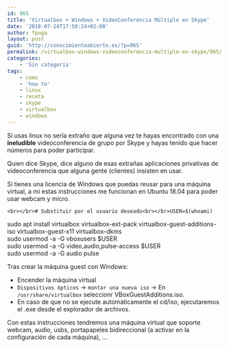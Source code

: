 ```yaml
---
id: 965
title: 'Virtualbox + Windows + VideoConferencia Múltiple en Skype'
date: '2018-07-24T17:50:24+02:00'
author: fpuga
layout: post
guid: 'http://conocimientoabierto.es/?p=965'
permalink: /virtualbox-windows-videoconferencia-multiple-en-skype/965/
categories:
    - 'Sin categoría'
tags:
    - como
    - 'how to'
    - linux
    - receta
    - skype
    - virtualbox
    - windows
---
```


Si usas linux no sería extraño que alguna vez te hayas encontrado con una **ineludible** videoconferencia de grupo por Skype y hayas tenido que hacer números para poder participar.

Quien dice Skype, dice alguno de esas extrañas aplicaciones privativas de videoconferencia que alguna gente (clientes) insisten en usar.

Si tienes una licencia de Windows que puedas reusar para una máquina virtual, a mi estas instrucciones me funcionan en Ubuntu 18.04 para poder usar webcam y micro.

`<br></br># Substituir por el usuario deseado<br></br>USER=$(whoami)`

sudo apt install virtualbox virtualbox-ext-pack virtualbox-guest-additions-iso virtualbox-guest-x11 virtualbox-dkms  
sudo usermod -a -G vboxusers $USER  
sudo usermod -a -G video,audio,pulse-access $USER  
sudo usermod -a -G audio pulse

Tras crear la máquina guest con Windows:

- Encender la máquina virtual
- `Dispositivos ópticos` -&gt; `montar una nueva iso` -&gt; En `/usr/share/virtualbox` seleccionr VBoxGuestAdditions.iso.
- En caso de que no se ejecute automáticamente el cd/iso, ejecutaremos el .exe desde el explorador de archivos.

Con estas instrucciones tendremos una máquina virtual que soporte webcam, audio, usbs, portapapeles bidireccional (a activar en la configuración de cada máquina), …